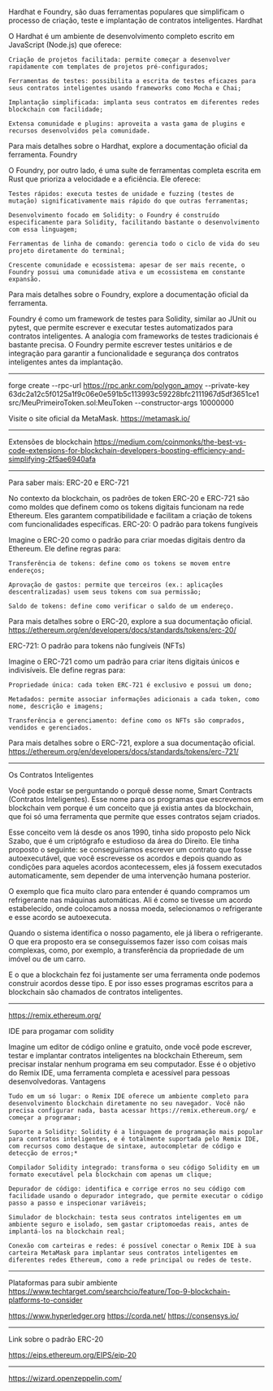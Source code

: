 Hardhat e Foundry, são duas ferramentas populares que simplificam o processo de criação, teste e implantação de contratos inteligentes.
Hardhat

O Hardhat é um ambiente de desenvolvimento completo escrito em JavaScript (Node.js) que oferece:

    Criação de projetos facilitada: permite começar a desenvolver rapidamente com templates de projetos pré-configurados;

    Ferramentas de testes: possibilita a escrita de testes eficazes para seus contratos inteligentes usando frameworks como Mocha e Chai;

    Implantação simplificada: implanta seus contratos em diferentes redes blockchain com facilidade;

    Extensa comunidade e plugins: aproveita a vasta gama de plugins e recursos desenvolvidos pela comunidade.

Para mais detalhes sobre o Hardhat, explore a documentação oficial da ferramenta.
Foundry

O Foundry, por outro lado, é uma suíte de ferramentas completa escrita em Rust que prioriza a velocidade e a eficiência. Ele oferece:

    Testes rápidos: executa testes de unidade e fuzzing (testes de mutação) significativamente mais rápido do que outras ferramentas;

    Desenvolvimento focado em Solidity: o Foundry é construído especificamente para Solidity, facilitando bastante o desenvolvimento com essa linguagem;

    Ferramentas de linha de comando: gerencia todo o ciclo de vida do seu projeto diretamente do terminal;

    Crescente comunidade e ecossistema: apesar de ser mais recente, o Foundry possui uma comunidade ativa e um ecossistema em constante expansão.

Para mais detalhes sobre o Foundry, explore a documentação oficial da ferramenta.


Foundry é como um framework de testes para Solidity, similar ao JUnit ou pytest, que permite escrever e executar testes automatizados para contratos inteligentes.
A analogia com frameworks de testes tradicionais é bastante precisa. O Foundry permite escrever testes unitários e de integração para garantir a funcionalidade e segurança dos contratos inteligentes antes da implantação.


------------------------------------------


forge create --rpc-url https://rpc.ankr.com/polygon_amoy --private-key 63dc2a12c5f0125a1f9c06e0e591b5c113993c59228bfc2111967d5df3651ce1 src/MeuPrimeiroToken.sol:MeuToken --constructor-args 10000000

Visite o site oficial da MetaMask.
https://metamask.io/



------------------------------------------------
Extensões de blockchain
https://medium.com/coinmonks/the-best-vs-code-extensions-for-blockchain-developers-boosting-efficiency-and-simplifying-2f5ae6940afa



----------------------------------------------------------------------------
Para saber mais: ERC-20 e ERC-721

No contexto da blockchain, os padrões de token ERC-20 e ERC-721 são como moldes que definem como os tokens digitais funcionam na rede Ethereum. Eles garantem compatibilidade e facilitam a criação de tokens com funcionalidades específicas.
ERC-20: O padrão para tokens fungíveis

Imagine o ERC-20 como o padrão para criar moedas digitais dentro da Ethereum. Ele define regras para:

    Transferência de tokens: define como os tokens se movem entre endereços;

    Aprovação de gastos: permite que terceiros (ex.: aplicações descentralizadas) usem seus tokens com sua permissão;

    Saldo de tokens: define como verificar o saldo de um endereço.

Para mais detalhes sobre o ERC-20, explore a sua documentação oficial.
https://ethereum.org/en/developers/docs/standards/tokens/erc-20/

ERC-721: O padrão para tokens não fungíveis (NFTs)

Imagine o ERC-721 como um padrão para criar itens digitais únicos e indivisíveis. Ele define regras para:

    Propriedade única: cada token ERC-721 é exclusivo e possui um dono;

    Metadados: permite associar informações adicionais a cada token, como nome, descrição e imagens;

    Transferência e gerenciamento: define como os NFTs são comprados, vendidos e gerenciados.

Para mais detalhes sobre o ERC-721, explore a sua documentação oficial.
https://ethereum.org/en/developers/docs/standards/tokens/erc-721/


-----------------------------------------------------------------------------------------------------------------------

Os Contratos Inteligentes

Você pode estar se perguntando o porquê desse nome, Smart Contracts (Contratos Inteligentes). Esse nome para os programas que escrevemos em blockchain vem porque é um conceito que já existia antes da blockchain, que foi só uma ferramenta que permite que esses contratos sejam criados.

Esse conceito vem lá desde os anos 1990, tinha sido proposto pelo Nick Szabo, que é um criptógrafo e estudioso da área do Direito. Ele tinha proposto o seguinte: se conseguiríamos escrever um contrato que fosse autoexecutável, que você escrevesse os acordos e depois quando as condições para aqueles acordos acontecessem, eles já fossem executados automaticamente, sem depender de uma intervenção humana posterior.

O exemplo que fica muito claro para entender é quando compramos um refrigerante nas máquinas automáticas. Ali é como se tivesse um acordo estabelecido, onde colocamos a nossa moeda, selecionamos o refrigerante e esse acordo se autoexecuta.

Quando o sistema identifica o nosso pagamento, ele já libera o refrigerante. O que era proposto era se conseguíssemos fazer isso com coisas mais complexas, como, por exemplo, a transferência da propriedade de um imóvel ou de um carro.

E o que a blockchain fez foi justamente ser uma ferramenta onde podemos construir acordos desse tipo. E por isso esses programas escritos para a blockchain são chamados de contratos inteligentes.


------------------------------------------------------------------------------------------------------------------------------------------------

https://remix.ethereum.org/

IDE para progamar com solidity



Imagine um editor de código online e gratuito, onde você pode escrever, testar e implantar contratos inteligentes na blockchain Ethereum, sem precisar instalar nenhum programa em seu computador. Esse é o objetivo do Remix IDE, uma ferramenta completa e acessível para pessoas desenvolvedoras.
Vantagens

    Tudo em um só lugar: o Remix IDE oferece um ambiente completo para desenvolvimento blockchain diretamente no seu navegador. Você não precisa configurar nada, basta acessar https://remix.ethereum.org/ e começar a programar;

    Suporte a Solidity: Solidity é a linguagem de programação mais popular para contratos inteligentes, e é totalmente suportada pelo Remix IDE, com recursos como destaque de sintaxe, autocompletar de código e detecção de erros;*

    Compilador Solidity integrado: transforma o seu código Solidity em um formato executável pela blockchain com apenas um clique;

    Depurador de código: identifica e corrige erros no seu código com facilidade usando o depurador integrado, que permite executar o código passo a passo e inspecionar variáveis;

    Simulador de blockchain: testa seus contratos inteligentes em um ambiente seguro e isolado, sem gastar criptomoedas reais, antes de implantá-los na blockchain real;

    Conexão com carteiras e redes: é possível conectar o Remix IDE à sua carteira MetaMask para implantar seus contratos inteligentes em diferentes redes Ethereum, como a rede principal ou redes de teste.



------------------------------------------------------------------------------------------------------------------------------------------------

Plataformas para subir ambiente
https://www.techtarget.com/searchcio/feature/Top-9-blockchain-platforms-to-consider

https://www.hyperledger.org
https://corda.net/
https://consensys.io/

------------------------------------------------------------------------------------------------------------------------------------------------
Link sobre o padrão ERC-20

https://eips.ethereum.org/EIPS/eip-20


------------------------------------------------------------------------------------------------------------------------------------------------


https://wizard.openzeppelin.com/


